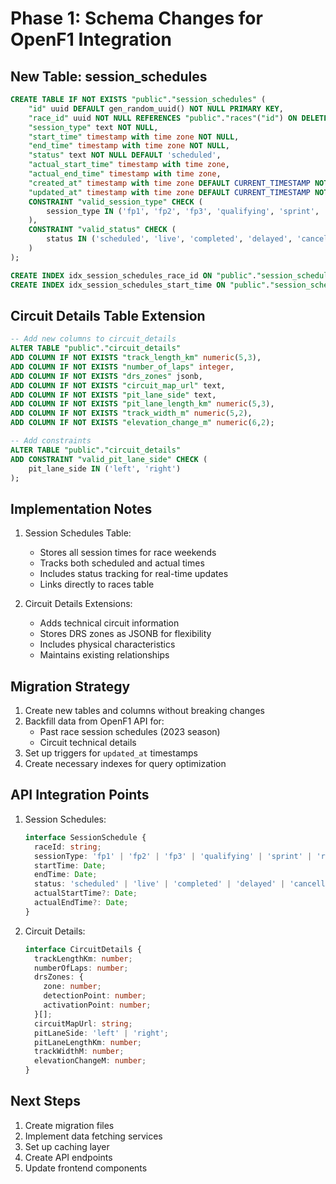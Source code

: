 # Phase 1: Schema Changes for OpenF1 Integration

## New Table: session_schedules

```sql
CREATE TABLE IF NOT EXISTS "public"."session_schedules" (
    "id" uuid DEFAULT gen_random_uuid() NOT NULL PRIMARY KEY,
    "race_id" uuid NOT NULL REFERENCES "public"."races"("id") ON DELETE CASCADE,
    "session_type" text NOT NULL,
    "start_time" timestamp with time zone NOT NULL,
    "end_time" timestamp with time zone NOT NULL,
    "status" text NOT NULL DEFAULT 'scheduled',
    "actual_start_time" timestamp with time zone,
    "actual_end_time" timestamp with time zone,
    "created_at" timestamp with time zone DEFAULT CURRENT_TIMESTAMP NOT NULL,
    "updated_at" timestamp with time zone DEFAULT CURRENT_TIMESTAMP NOT NULL,
    CONSTRAINT "valid_session_type" CHECK (
        session_type IN ('fp1', 'fp2', 'fp3', 'qualifying', 'sprint', 'race')
    ),
    CONSTRAINT "valid_status" CHECK (
        status IN ('scheduled', 'live', 'completed', 'delayed', 'cancelled')
    )
);

CREATE INDEX idx_session_schedules_race_id ON "public"."session_schedules"("race_id");
CREATE INDEX idx_session_schedules_start_time ON "public"."session_schedules"("start_time");
```

## Circuit Details Table Extension

```sql
-- Add new columns to circuit_details
ALTER TABLE "public"."circuit_details" 
ADD COLUMN IF NOT EXISTS "track_length_km" numeric(5,3),
ADD COLUMN IF NOT EXISTS "number_of_laps" integer,
ADD COLUMN IF NOT EXISTS "drs_zones" jsonb,
ADD COLUMN IF NOT EXISTS "circuit_map_url" text,
ADD COLUMN IF NOT EXISTS "pit_lane_side" text,
ADD COLUMN IF NOT EXISTS "pit_lane_length_km" numeric(5,3),
ADD COLUMN IF NOT EXISTS "track_width_m" numeric(5,2),
ADD COLUMN IF NOT EXISTS "elevation_change_m" numeric(6,2);

-- Add constraints
ALTER TABLE "public"."circuit_details"
ADD CONSTRAINT "valid_pit_lane_side" CHECK (
    pit_lane_side IN ('left', 'right')
);
```

## Implementation Notes

1. Session Schedules Table:
   - Stores all session times for race weekends
   - Tracks both scheduled and actual times
   - Includes status tracking for real-time updates
   - Links directly to races table

2. Circuit Details Extensions:
   - Adds technical circuit information
   - Stores DRS zones as JSONB for flexibility
   - Includes physical characteristics
   - Maintains existing relationships

## Migration Strategy

1. Create new tables and columns without breaking changes
2. Backfill data from OpenF1 API for:
   - Past race session schedules (2023 season)
   - Circuit technical details
3. Set up triggers for `updated_at` timestamps
4. Create necessary indexes for query optimization

## API Integration Points

1. Session Schedules:
   ```typescript
   interface SessionSchedule {
     raceId: string;
     sessionType: 'fp1' | 'fp2' | 'fp3' | 'qualifying' | 'sprint' | 'race';
     startTime: Date;
     endTime: Date;
     status: 'scheduled' | 'live' | 'completed' | 'delayed' | 'cancelled';
     actualStartTime?: Date;
     actualEndTime?: Date;
   }
   ```

2. Circuit Details:
   ```typescript
   interface CircuitDetails {
     trackLengthKm: number;
     numberOfLaps: number;
     drsZones: {
       zone: number;
       detectionPoint: number;
       activationPoint: number;
     }[];
     circuitMapUrl: string;
     pitLaneSide: 'left' | 'right';
     pitLaneLengthKm: number;
     trackWidthM: number;
     elevationChangeM: number;
   }
   ```

## Next Steps

1. Create migration files
2. Implement data fetching services
3. Set up caching layer
4. Create API endpoints
5. Update frontend components 